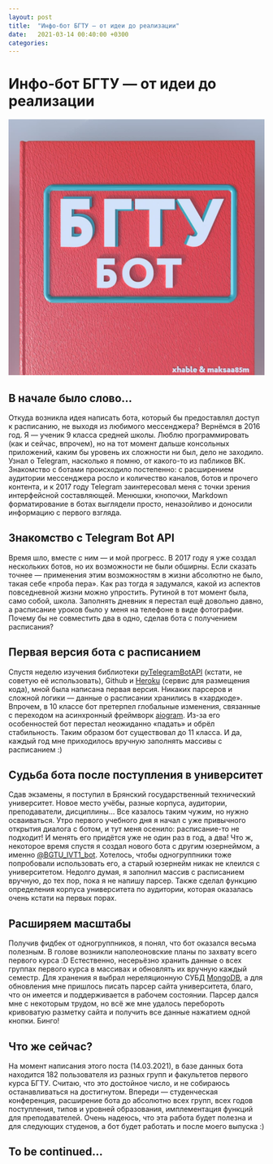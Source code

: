 ```yaml
---
layout: post
title:  "Инфо-бот БГТУ — от идеи до реализации"
date:   2021-03-14 00:40:00 +0300
categories:
---
```


# Инфо-бот БГТУ — от идеи до реализации

![Аватар инфо-бота БГТУ](https://github.com/xhable1337/site/raw/master/images/bgtu-bot-pic.jpg)

## В начале было слово...
Откуда возникла идея написать бота, который бы предоставлял доступ к расписанию, не выходя из любимого мессенджера? Вернёмся в 2016 год.
Я — ученик 9 класса средней школы. Люблю программировать (как и сейчас, впрочем), но на тот момент дальше консольных приложений, каким бы уровень их сложности ни был, дело не заходило. Узнал о Telegram, насколько я помню, от какого-то из пабликов ВК. Знакомство с ботами происходило постепенно: с расширением аудитории мессенджера росло и количество каналов, ботов и прочего контента, и к 2017 году Telegram заинтересовал меня с точки зрения интерфейсной составляющей. Менюшки, кнопочки, Markdown форматирование в ботах выглядели просто, неназойливо и доносили информацию с первого взгляда. 

## Знакомство с Telegram Bot API
Время шло, вместе с ним — и мой прогресс. В 2017 году я уже создал нескольких ботов, но их возможности не были обширны. Если сказать точнее — применения этим возможностям в жизни абсолютно не было, такая себе «проба пера». Как раз тогда я задумался, какой из аспектов повседневной жизни можно упростить.
Рутиной в тот момент была, само собой, школа. Заполнять дневник я перестал ещё довольно давно, а расписание уроков было у меня на телефоне в виде фотографии. Почему бы не совместить два в одно, сделав бота с получением расписания?

## Первая версия бота с расписанием
Спустя неделю изучения библиотеки [pyTelegramBotAPI](https://github.com/eternnoir/pyTelegramBotAPI) (кстати, не советую её использовать), Github и [Heroku](https://heroku.com) (сервис для размещения кода), мной была написана первая версия. Никаких парсеров и сложной логики — данные о расписании хранились в «хардкоде». Впрочем, в 10 классе бот претерпел глобальные изменения, связанные с переходом на асинхронный фреймворк [aiogram](https://github.com/aiogram/aiogram). Из-за его особенностей бот перестал неожиданно «падать» и обрёл стабильность. Таким образом бот существовал до 11 класса. И да, каждый год мне приходилось вручную заполнять массивы с расписанием :)

## Судьба бота после поступления в университет
Сдав экзамены, я поступил в Брянский государственный технический университет. Новое место учёбы, разные корпуса, аудитории, преподаватели, дисциплины… Все казалось таким чужим, но нужно осваиваться. Утро первого учебного дня я начал с уже привычного открытия диалога с ботом, и тут меня осенило: расписание-то не подходит! И менять его придётся уже не один раз в год, а два! Что ж, некоторое время спустя я создал нового бота с другим юзернеймом, а именно [@BGTU_IVT1_bot](https://t.me/BGTU_IVT1_bot). Хотелось, чтобы одногруппники тоже попробовали использовать его, а старый юзернейм никак не клеился с университетом. Недолго думая, я заполнил массив с расписанием вручную, до тех пор, пока я не напишу парсер. Также сделал функцию определения корпуса университета по аудитории, которая оказалась очень кстати на первых порах. 

## Расширяем масштабы
Получив фидбек от одногруппников, я понял, что бот оказался весьма полезным. В голове возникли наполеоновские планы по захвату всего первого курса :D 
Естественно, несерьёзно хранить данные о всех группах первого курса в массивах и обновлять их вручную каждый семестр. Для хранения я выбрал нереляционную СУБД [MongoDB](https://www.mongodb.com/), а для обновления мне пришлось писать парсер сайта университета, благо, что он имеется и поддерживается в рабочем состоянии. Парсер дался мне с некоторым трудом, но всё же мне удалось перебороть кривоватую разметку сайта и получить все данные нажатием одной кнопки. Бинго!

## Что же сейчас?
На момент написания этого поста (14.03.2021), в базе данных бота находится 182 пользователя из разных групп и факультетов первого курса БГТУ. Считаю, что это достойное число, и не собираюсь останавливаться на достигнутом. Впереди — студенческая конференция, расширение бота до абсолютно всех групп, всех годов поступления, типов и уровней образования, имплементация функций для преподавателей. Очень надеюсь, что эта работа будет полезна и для следующих студенов, а бот будет работать и после моего выпуска :)

## To be continued...
